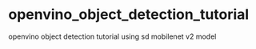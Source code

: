 # openvino_object_detection_tutorial
openvino object detection tutorial using sd mobilenet v2 model
